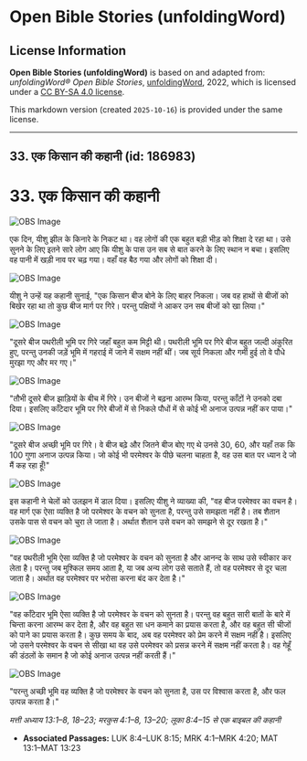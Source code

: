 # Open Bible Stories (unfoldingWord)

## License Information

**Open Bible Stories (unfoldingWord)** is based on and adapted from: _unfoldingWord® Open Bible Stories_, [unfoldingWord](https://unfoldingword.org/utw), 2022, which is licensed under a [CC BY-SA 4.0 license](https://creativecommons.org/licenses/by-sa/4.0/legalcode.en).

This markdown version (created `2025-10-16`) is provided under the same license.



--------------------------------

## 33. एक किसान की कहानी (id: 186983)

33\. एक किसान की कहानी
======================

![OBS Image](https://cdn.aquifer.bible/aquifer-content/resources/UWOBS/jpg/360px/obs-en-33-01.jpg)

एक दिन, यीशु झील के किनारे के निकट था। वह लोगों की एक बहुत बड़ी भीड़ को शिक्षा दे रहा था। उसे सुनने के लिए इतने सारे लोग आए कि यीशु के पास उन सब से बात करने के लिए स्थान न बचा। इसलिए वह पानी में खड़ी नाव पर चढ़ गया। वहाँ वह बैठ गया और लोगों को शिक्षा दी।

![OBS Image](https://cdn.aquifer.bible/aquifer-content/resources/UWOBS/jpg/360px/obs-en-33-02.jpg)

यीशु ने उन्हें यह कहानी सुनाई, "एक किसान बीज बोने के लिए बाहर निकला। जब वह हाथों से बीजों को बिखेर रहा था तो कुछ बीज मार्ग पर गिरे। परन्तु पक्षियों ने आकर उन सब बीजों को खा लिया।"

![OBS Image](https://cdn.aquifer.bible/aquifer-content/resources/UWOBS/jpg/360px/obs-en-33-03.jpg)

"दूसरे बीज पथरीली भूमि पर गिरे जहाँ बहुत कम मिट्टी थी। पथरीली भूमि पर गिरे बीज बहुत जल्दी अंकुरित हुए, परन्तु उनकी जड़ें भूमि में गहराई में जाने में सक्षम नहीं थीं। जब सूर्य निकला और गर्मी हुई तो वे पौधे मुरझा गए और मर गए।"

![OBS Image](https://cdn.aquifer.bible/aquifer-content/resources/UWOBS/jpg/360px/obs-en-33-04.jpg)

"तौभी दूसरे बीज झाड़ियों के बीच में गिरे। उन बीजों ने बढ़ना आरम्भ किया, परन्तु काँटों ने उनको दबा दिया। इसलिए काँटेदार भूमि पर गिरे बीजों में से निकले पौधों में से कोई भी अनाज उत्पन्न नहीं कर पाया।"

![OBS Image](https://cdn.aquifer.bible/aquifer-content/resources/UWOBS/jpg/360px/obs-en-33-05.jpg)

"दूसरे बीज अच्छी भूमि पर गिरे। वे बीज बढ़े और जितने बीज बोए गए थे उनसे 30, 60, और यहाँ तक कि 100 गुणा अनाज उत्पन्न किया। जो कोई भी परमेश्वर के पीछे चलना चाहता है, वह उस बात पर ध्यान दे जो मैं कह रहा हूँ!"

![OBS Image](https://cdn.aquifer.bible/aquifer-content/resources/UWOBS/jpg/360px/obs-en-33-06.jpg)

इस कहानी ने चेलों को उलझन में डाल दिया। इसलिए यीशु ने व्याख्या की, "वह बीज परमेश्वर का वचन है। वह मार्ग एक ऐसा व्यक्ति है जो परमेश्वर के वचन को सुनता है, परन्तु उसे समझता नहीं है। तब शैतान उसके पास से वचन को चुरा ले जाता है। अर्थात शैतान उसे वचन को समझने से दूर रखता है।"

![OBS Image](https://cdn.aquifer.bible/aquifer-content/resources/UWOBS/jpg/360px/obs-en-33-07.jpg)

"वह पथरीली भूमि ऐसा व्यक्ति है जो परमेश्वर के वचन को सुनता है और आनन्द के साथ उसे स्वीकार कर लेता है। परन्तु जब मुश्किल समय आता है, या जब अन्य लोग उसे सताते हैं, तो वह परमेश्वर से दूर चला जाता है। अर्थात वह परमेश्वर पर भरोसा करना बंद कर देता है।"

![OBS Image](https://cdn.aquifer.bible/aquifer-content/resources/UWOBS/jpg/360px/obs-en-33-08.jpg)

"वह काँटेदार भूमि ऐसा व्यक्ति है जो परमेश्वर के वचन को सुनता है। परन्तु वह बहुत सारी बातों के बारे में चिन्ता करना आरम्भ कर देता है, और वह बहुत सा धन कमाने का प्रयास करता है, और वह बहुत सी चीजों को पाने का प्रयास करता है। कुछ समय के बाद, अब वह परमेश्वर को प्रेम करने में सक्षम नहीं है। इसलिए जो उसने परमेश्वर के वचन से सीखा था वह उसे परमेश्वर को प्रसन्न करने में सक्षम नहीं करता है। वह गेहूँ की डंठलों के समान है जो कोई अनाज उत्पन्न नहीं करती हैं।"

![OBS Image](https://cdn.aquifer.bible/aquifer-content/resources/UWOBS/jpg/360px/obs-en-33-09.jpg)

"परन्तु अच्छी भूमि वह व्यक्ति है जो परमेश्वर के वचन को सुनता है, उस पर विश्वास करता है, और फल उत्पन्न करता है।"

*मत्ती अध्याय 13:1–8, 18–23; मरकुस 4:1–8, 13–20; लूका 8:4–15 से एक बाइबल की कहानी*

* **Associated Passages:** LUK 8:4–LUK 8:15; MRK 4:1–MRK 4:20; MAT 13:1–MAT 13:23


